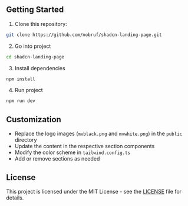 
## Getting Started

1. Clone this repository:

```bash
git clone https://github.com/nobruf/shadcn-landing-page.git
```

2. Go into project

```bash
cd shadcn-landing-page
```

3. Install dependencies

```bash
npm install
```

4. Run project

```bash
npm run dev
```

## Customization

- Replace the logo images (`mvblack.png` and `mvwhite.png`) in the `public` directory
- Update the content in the respective section components
- Modify the color scheme in `tailwind.config.ts`
- Add or remove sections as needed

## License

This project is licensed under the MIT License - see the [LICENSE](LICENSE) file for details.

